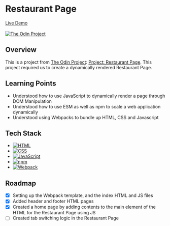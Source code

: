 # Restaurant Page

[Live Demo](https://johnferrancol.github.io/restaurant-page/)<br/><br/>
[![The Odin Project](https://img.shields.io/badge/The%20Odin%20Project-A9792B?logo=theodinproject&logoColor=fff)](#)

## Overview

This is a project from [The Odin Project](https://theodinproject.com): [Project: Restaurant Page](https://www.theodinproject.com/lessons/node-path-javascript-restaurant-page). This project required us to create a dynamically rendered Restaurant Page.

## Learning Points

- Understood how to use JavaScript to dynamically render a page through DOM Manipulation
- Understood how to use ESM as well as npm to scale a web application dynamically
- Understood using Webpacks to bundle up HTML, CSS and Javascript

## Tech Stack

- [![HTML](https://img.shields.io/badge/HTML-%23E34F26.svg?logo=html5&logoColor=white)](#)
- [![CSS](https://img.shields.io/badge/CSS-1572B6?logo=css3&logoColor=fff)](#)
- [![JavaScript](https://img.shields.io/badge/JavaScript-F7DF1E?logo=javascript&logoColor=000)](#)
- [![npm](https://img.shields.io/badge/npm-CB3837?logo=npm&logoColor=fff)](#)
- [![Webpack](https://img.shields.io/badge/webpack-%238DD6F9.svg?&logo=webpack&logoColor=black)](#)

## Roadmap

- [x] Setting up the Webpack template, and the index HTML and JS files
- [x] Added header and footer HTML pages 
- [x] Created a home page by adding contents to the main element of the HTML for the Restaurant Page using JS
- [ ] Created tab switching logic in the Restaurant Page
